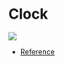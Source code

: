# Clock

![](dem0.gif)


* [Reference](https://catlikecoding.com/unity/tutorials/basics/game-objects-and-scripts/)
